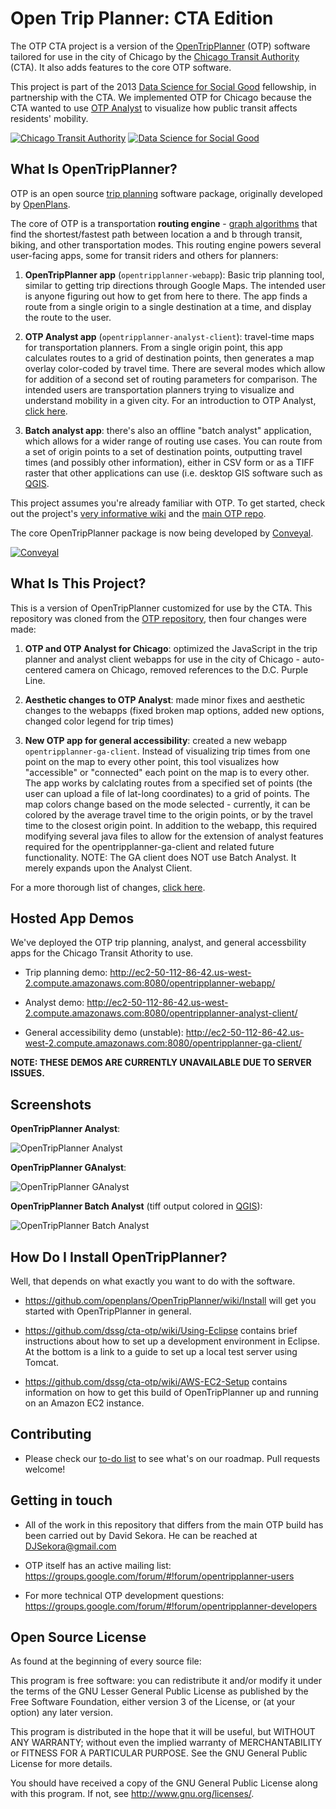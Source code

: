 Open Trip Planner: CTA Edition
============
The OTP CTA project is a version of the [OpenTripPlanner](http://opentripplanner.com) (OTP) software tailored for use in the city of Chicago by the [Chicago Transit Authority](http://www.transitchicago.com) (CTA). It also adds features to the core OTP software.

This project is part of the 2013 [Data Science for Social Good](http://www.dssg.io) fellowship, in partnership with the CTA. We implemented OTP for Chicago because the CTA wanted to use [OTP Analyst](http://opentripplanner.com/2012/07/visualizing-urban-accessibility-with-opentripplanner-analyst/#.Uh5F9GRASoU) to visualize how public transit affects residents' mobility.

[![Chicago Transit Authority](http://dssg.io/img/partners/cta_small.png)](http://www.transitchicago.com) [![Data Science for Social Good](http://dssg.io/img/logo.png)](http://www.dssg.io)

## What Is OpenTripPlanner?

OTP is an open source [trip planning](http://en.wikipedia.org/wiki/Journey_planner) software package, originally developed by [OpenPlans](http://openplans.org/).

The core of OTP is a transportation **routing engine** - [graph algorithms](http://en.wikipedia.org/wiki/A*_search_algorithm) that find the shortest/fastest path between location a and b through transit, biking, and other transportation modes. This routing engine powers several user-facing apps, some for transit riders and others for planners:

1. **OpenTripPlanner app** (`opentripplanner-webapp`): Basic trip planning tool, similar to getting trip directions through Google Maps. The intended user is anyone figuring out how to get from here to there. The app finds a route from a single origin to a single destination at a time, and display the route to the user.

2. **OTP Analyst app** (`opentripplanner-analyst-client`): travel-time maps for transportation planners. From a single origin point, this app calculates routes to a grid of destination points, then generates a map overlay color-coded by travel time. There are several modes which allow for addition of a second set of routing parameters for comparison. The intended users are transportation planners trying to visualize and understand mobility in a given city. For an introduction to OTP Analyst, [click here](http://opentripplanner.com/2012/07/visualizing-urban-accessibility-with-opentripplanner-analyst/#.Uh5F9GRASoU).

3. **Batch analyst app**: there's also an offline "batch analyst" application, which allows for a wider range of routing use cases. You can route from a set of origin points to a set of destination points, outputting travel times (and possibly other information), either in CSV form or as a TIFF raster that other applications can use (i.e. desktop GIS software such as [QGIS](http://www.qgis.org/).

This project assumes you're already familiar with OTP. To get started, check out the project's [very informative wiki](https://github.com/OpenPlans/OpenTripPlanner/wiki) and the [main OTP repo](https://github.com/OpenPlans/OpenTripPlanner).

The core OpenTripPlanner package is now being developed by [Conveyal](http://www.conveyal.com/). 

[![Conveyal](http://www.conveyal.com/conveyal_logo.png)](http://www.conveyal.com)

## What Is This Project?

This is a version of OpenTripPlanner customized for use by the CTA. This repository was cloned from the [OTP repository](https://github.com/OpenPlans/OpenTripPlanner), then four changes were made:

1. **OTP and OTP Analyst for Chicago**: optimized the JavaScript in the trip planner and analyst client webapps for use in the city of Chicago - auto-centered camera on Chicago, removed references to the D.C. Purple Line.

2. **Aesthetic changes to OTP Analyst**: made minor fixes and aesthetic changes to the webapps (fixed broken map options, added new options, changed color legend for trip times)
 
3. **New OTP app for general accessibility**: created a new webapp `opentripplanner-ga-client`. Instead of visualizing trip times from one point on the map to every other point, this tool visualizes how "accessible" or "connected" each point on the map is to every other. The app works by calclating routes from a specified set of points (the user can upload a file of lat-long coordinates) to a grid of points. The map colors change based on the mode selected - currently, it can be colored by the average travel time to the origin points, or by the travel time to the closest origin point. In addition to the webapp, this required modifying several java files to allow for the extension of analyst features required for the opentripplanner-ga-client and related future functionality. NOTE: The GA client does NOT use Batch Analyst. It merely expands upon the Analyst Client.

For a more thorough list of changes, [click here](https://github.com/dssg/cta-otp/wiki/Index-of-Modified-Files).

## Hosted App Demos
We've deployed the OTP trip planning, analyst, and general accessbility apps for the Chicago Transit Athority to use.

- Trip planning demo: http://ec2-50-112-86-42.us-west-2.compute.amazonaws.com:8080/opentripplanner-webapp/

- Analyst demo: http://ec2-50-112-86-42.us-west-2.compute.amazonaws.com:8080/opentripplanner-analyst-client/

- General accessibility demo (unstable): http://ec2-50-112-86-42.us-west-2.compute.amazonaws.com:8080/opentripplanner-ga-client/

**NOTE: THESE DEMOS ARE CURRENTLY UNAVAILABLE DUE TO SERVER ISSUES.**

## Screenshots

**OpenTripPlanner Analyst**:

![OpenTripPlanner Analyst](https://raw.github.com/dssg/cta-otp/master/images/OTPAnalyst.tiff) 

**OpenTripPlanner GAnalyst**:

![OpenTripPlanner GAnalyst](https://raw.github.com/dssg/cta-otp/master/images/OTPGAnalyst.tiff) 

**OpenTripPlanner Batch Analyst** (tiff output colored in [QGIS](http://www.qgis.org/)):

![OpenTripPlanner Batch Analyst](https://raw.github.com/dssg/cta-otp/master/images/OTPBatchAnalyst.tiff)


## How Do I Install OpenTripPlanner?

Well, that depends on what exactly you want to do with the software. 

- https://github.com/openplans/OpenTripPlanner/wiki/Install will get you started with OpenTripPlanner in general.

- https://github.com/dssg/cta-otp/wiki/Using-Eclipse contains brief instructions about how to set up a development environment in Eclipse. At the bottom is a link to a guide to set up a local test server using Tomcat.

- https://github.com/dssg/cta-otp/wiki/AWS-EC2-Setup contains information on how to get this build of OpenTripPlanner up and running on an Amazon EC2 instance.

## Contributing

- Please check our [to-do list](https://github.com/dssg/cta-otp/wiki/To-Do-List) to see what's on our roadmap. Pull requests welcome!


## Getting in touch
- All of the work in this repository that differs from the main OTP build has been carried out by David Sekora. He can be reached at DJSekora@gmail.com

- OTP itself has an active mailing list: https://groups.google.com/forum/#!forum/opentripplanner-users

- For more technical OTP development questions: https://groups.google.com/forum/#!forum/opentripplanner-developers

## Open Source License

As found at the beginning of every source file:

   This program is free software: you can redistribute it and/or
   modify it under the terms of the GNU Lesser General Public License
   as published by the Free Software Foundation, either version 3 of
   the License, or (at your option) any later version.
   
   This program is distributed in the hope that it will be useful,
   but WITHOUT ANY WARRANTY; without even the implied warranty of
   MERCHANTABILITY or FITNESS FOR A PARTICULAR PURPOSE.  See the
   GNU General Public License for more details.
   
   You should have received a copy of the GNU General Public License
   along with this program.  If not, see <http://www.gnu.org/licenses/>.
